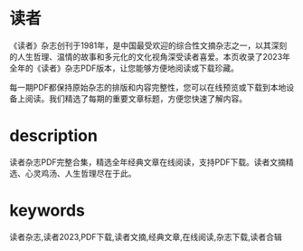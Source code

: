 # 读者    
《读者》杂志创刊于1981年，是中国最受欢迎的综合性文摘杂志之一，以其深刻的人生哲理、温情的故事和多元化的文化视角深受读者喜爱。本页收录了2023年全年的《读者》杂志PDF版本，让您能够方便地阅读或下载珍藏。


每一期PDF都保持原始杂志的排版和内容完整性，您可以在线预览或下载到本地设备上阅读。我们精选了每期的重要文章标题，方便您快速了解内容。

# description
读者杂志PDF完整合集，精选全年经典文章在线阅读，支持PDF下载。读者文摘精选、心灵鸡汤、人生哲理尽在于此。

# keywords
读者杂志,读者2023,PDF下载,读者文摘,经典文章,在线阅读,杂志下载,读者合辑
